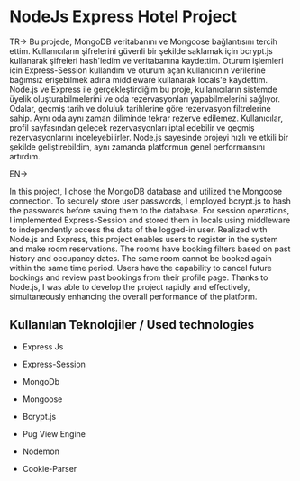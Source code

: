 
# NodeJs Express Hotel Project

TR->
Bu projede, MongoDB veritabanını ve Mongoose bağlantısını tercih ettim. Kullanıcıların şifrelerini güvenli bir şekilde saklamak için bcrypt.js kullanarak şifreleri hash'ledim ve veritabanına kaydettim. Oturum işlemleri için Express-Session kullandım ve oturum açan kullanıcının verilerine bağımsız erişebilmek adına middleware kullanarak locals'e kaydettim.
Node.js ve Express ile gerçekleştirdiğim bu proje, kullanıcıların sistemde üyelik oluşturabilmelerini ve oda rezervasyonları yapabilmelerini sağlıyor. Odalar, geçmiş tarih ve doluluk tarihlerine göre rezervasyon filtrelerine sahip. Aynı oda aynı zaman diliminde tekrar rezerve edilemez. Kullanıcılar, profil sayfasından gelecek rezervasyonları iptal edebilir ve geçmiş rezervasyonlarını inceleyebilirler.
Node.js sayesinde projeyi hızlı ve etkili bir şekilde geliştirebildim, aynı zamanda platformun genel performansını artırdım.


EN->

In this project, I chose the MongoDB database and utilized the Mongoose connection. To securely store user passwords, I employed bcrypt.js to hash the passwords before saving them to the database. For session operations, I implemented Express-Session and stored them in locals using middleware to independently access the data of the logged-in user.
Realized with Node.js and Express, this project enables users to register in the system and make room reservations. The rooms have booking filters based on past history and occupancy dates. The same room cannot be booked again within the same time period. Users have the capability to cancel future bookings and review past bookings from their profile page.
Thanks to Node.js, I was able to develop the project rapidly and effectively, simultaneously enhancing the overall performance of the platform.


## Kullanılan Teknolojiler / Used technologies

- Express Js

- Express-Session

- MongoDb

- Mongoose

- Bcrypt.js

- Pug View Engine

- Nodemon

- Cookie-Parser






  
